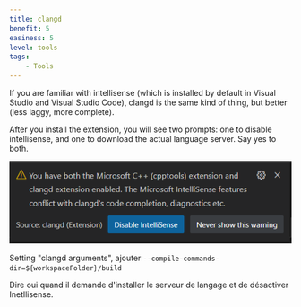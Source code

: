 ```yaml
---
title: clangd
benefit: 5
easiness: 5
level: tools
tags:
    - Tools
---
```


If you are familiar with intellisense (which is installed by default in Visual Studio and Visual Studio Code), clangd is the same kind of thing, but better (less laggy, more complete).

After you install the extension, you will see two prompts: one to disable intellisense, and one to download the actual language server. Say yes to both.

![](img/clangd-disable-intellisense.png)


Setting "clangd arguments", ajouter `--compile-commands-dir=${workspaceFolder}/build`

Dire oui quand il demande d'installer le serveur de langage et de désactiver Inetllisense.